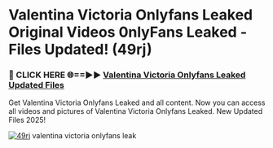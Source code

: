 # Valentina Victoria Onlyfans Leaked Original Videos 0nlyFans Leaked - Files Updated! (49rj)

<h3>🔴 CLICK HERE 🌐==►► <a href="https://tinyurl.com/4seja8ks" rel="nofollow">Valentina Victoria Onlyfans Leaked Updated Files</a></h3>

Get Valentina Victoria Onlyfans Leaked and all content. Now you can access all videos and pictures of Valentina Victoria Onlyfans Leaked. New Updated Files 2025!

[![49rj](https://i.imgur.com/EWjZXRe.gif)](https://tinyurl.com/4seja8ks)
valentina victoria onlyfans leak